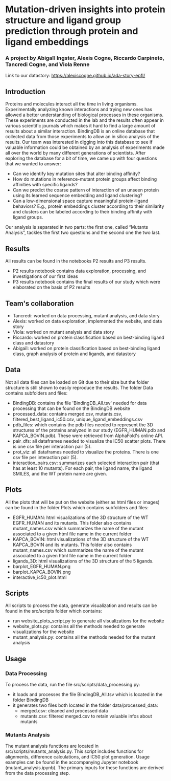 # Mutation-driven insights into protein structure and ligand group prediction through protein and ligand embeddings
### A project by Abigaïl Ingster, Alexis Cogne, Riccardo Carpineto, Tancredi Cogne, and Viola Renne
Link to our datastory: https://alexiscogne.github.io/ada-story-epfl/
## Introduction
Proteins and molecules interact all the time in living organisms. Experimentally analyzing known interactions and trying new ones has allowed a better understanding of biological processes in these organisms. These experiments are conducted in the lab and the results often appear in various scientific journals which makes it hard to find a large amount of results about a similar interaction. BindingDB is an online database that collected data from those experiments to allow an in silico analysis of the results. Our team was interested in digging into this database to see if valuable information could be obtained by an analysis of experiments made all over the world by many different generations of scientists. After exploring the database for a bit of time, we came up with four questions that we wanted to answer:

- Can we identify key mutation sites that alter binding affinity?
- How do mutations in reference-mutant protein groups affect binding affinities with specific ligands?
- Can we predict the coarse pattern of interaction of an unseen protein using its learned sequence embedding and ligand clustering?
- Can a low-dimensional space capture meaningful protein-ligand behaviors? E.g., protein embeddings cluster according to their similarity and clusters can be labeled according to their binding affinity with ligand groups.

Our analysis is separated in two parts: the first one, called “Mutants Analysis”, tackles the first two questions and the second one the two last.
## Results
All results can be found in the notebooks P2 results and P3 results.
- P2 results notebook contains data exploration, processing, and investigations of our first ideas
- P3 results notebook contains the final results of our study which were elaborated on the basis of P2 results

## Team's collaboration
- Tancredi: worked on data processing, mutant analysis, and data story
- Alexis: worked on data exploration, implemented the website, and data story
- Viola: worked on mutant analysis and data story
- Riccardo: worked on protein classification based on best-binding ligand class and datastory
- Abigaïl: worked on protein classification based on best-binding ligand class, graph analysis of protein and ligands, and datastory

## Data
Not all data files can be loaded on Git due to their size but the folder structure is still shown to easily reproduce the results. The folder Data contains subfolders and files:
- BindingDB: contains the file 'BindingDB_All.tsv' needed for data processing that can be found on the BindingDB website
- processed_data: contains merged.csv, mutants.csv, filtered_best_ligand_ic50.csv, unique_ligand_embeddings.csv
- pdb_files: which contains the pdb files needed to represent the 3D structures of the proteins analyzed in our study (EGFR_HUMAN.pdb and KAPCA_BOVIN.pdb). These were retrieved from AlphaFold's online API.
- pair_dfs: all dataframes needed to visualize the IC50 scatter plots. There is one csv file per interaction pair (5).
- prot_viz: all dataframes needed to visualize the proteins. There is one csv file per interaction pair (5). 
- interaction_pairs.csv: summarizes each selected interaction pair (that has at least 10 mutants). For each pair, the ligand name, the ligand SMILES, and the WT protein name are given. 

## Plots
All the plots that will be put on the website (either as html files or images) can be found in the folder Plots which contains subfolders and files:
- EGFR_HUMAN: html visualizations of the 3D structure of the WT EGFR_HUMAN and its mutants. This folder also contains mutant_names.csv which summarizes the name of the mutant associated to a given html file name in the current folder
- KAPCA_BOVIN: html visualizations of the 3D structure of the WT KAPCA_BOVIN and its mutants. This folder also contains mutant_names.csv which summarizes the name of the mutant associated to a given html file name in the current folder
- ligands_3D: html visualizations of the 3D structure of the 5 ligands.
- barplot_EGFR_HUMAN.png
- barplot_KAPCA_BOVIN.png
- interactive_ic50_plot.html

## Scripts
All scripts to process the data, generate visualization and results can be found in the src/scripts folder which contains:
- run website_plots_script.py to generate all visualizations for the website
- website_plots.py: contains all the methods needed to generate visualizations for the website
- mutant_analysis.py: contains all the methods needed for the mutant analysis 

## Usage

### Data Processing
To process the data, run the file src/scripts/data_processing.py:
- it loads and processes the file BindingDB_All.tsv which is located in the folder BindingDB
- it generates two files both located in the folder data/processed_data:
    - merged.csv: cleaned and processed data
    - mutants.csv: filtered merged.csv to retain valuable infos about mutants

### Mutants Analysis
The mutant analysis functions are located in src/scripts/mutants_analysis.py. This script includes functions for alignments, difference calculations, and IC50 plot generation.
Usage examples can be found in the accompanying Jupyter notebook (mutant_analysis.ipynb).
The primary inputs for these functions are derived from the data processing step.
